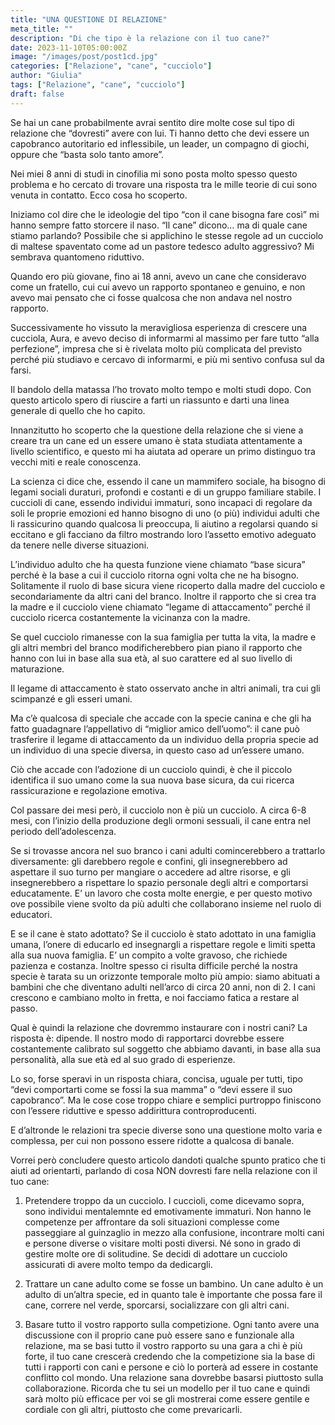 ```yaml
---
title: "UNA QUESTIONE DI RELAZIONE"
meta_title: ""
description: "Di che tipo è la relazione con il tuo cane?"
date: 2023-11-10T05:00:00Z
image: "/images/post/post1cd.jpg"
categories: ["Relazione", "cane", "cucciolo"]
author: "Giulia"
tags: ["Relazione", "cane", "cucciolo"]
draft: false
---
```


Se hai un cane probabilmente avrai sentito dire molte cose sul tipo di relazione che “dovresti” avere con lui. Ti hanno detto che devi essere un capobranco autoritario ed inflessibile, un leader, un compagno di giochi, oppure che “basta solo tanto amore”.

Nei miei 8 anni di studi in cinofilia mi sono posta molto spesso questo problema e ho cercato di trovare una risposta tra le mille teorie di cui sono venuta in contatto. Ecco cosa ho scoperto.

Iniziamo col dire che le ideologie del tipo “con il cane bisogna fare così” mi hanno sempre fatto storcere il naso. “Il cane” dicono… ma di quale cane stiamo parlando? Possibile che si applichino le stesse regole ad un cucciolo di maltese spaventato come ad un pastore tedesco adulto aggressivo? Mi sembrava quantomeno riduttivo.

Quando ero più giovane, fino ai 18 anni, avevo un cane che consideravo come un fratello, cui cui avevo un rapporto spontaneo e genuino, e non avevo mai pensato che ci fosse qualcosa che non andava nel nostro rapporto.

Successivamente ho vissuto la meravigliosa esperienza di crescere una cucciola, Aura, e avevo deciso di informarmi al massimo per fare tutto “alla perfezione”, impresa che si è rivelata molto più complicata del previsto perché più studiavo e cercavo di informarmi, e più mi sentivo confusa sul da farsi.

Il bandolo della matassa l’ho trovato molto tempo e molti studi dopo. 
Con questo articolo spero di riuscire a farti un riassunto e darti una linea generale di quello che ho capito.

Innanzitutto ho scoperto che la questione della relazione che si viene a creare tra un cane ed un essere umano è stata studiata attentamente a livello scientifico, e questo mi ha aiutata ad operare un primo distinguo tra vecchi miti e reale conoscenza.

La scienza ci dice che, essendo il cane un mammifero sociale, ha bisogno di legami sociali duraturi, profondi e costanti e di un gruppo familiare stabile.
I cuccioli di cane, essendo individui immaturi, sono incapaci di regolare da soli le proprie emozioni ed hanno bisogno di uno (o più) individui adulti che li rassicurino quando qualcosa li preoccupa, li aiutino a regolarsi quando si eccitano e gli facciano da filtro mostrando loro l’assetto emotivo adeguato da tenere nelle diverse situazioni.

L’individuo adulto che ha questa funzione viene chiamato “base sicura” perché è la base a cui il cucciolo ritorna ogni volta che ne ha bisogno.
Solitamente il ruolo di base sicura viene ricoperto dalla madre del cucciolo e secondariamente da altri cani del branco. Inoltre il rapporto che si crea tra la madre e il cucciolo viene chiamato “legame di attaccamento” perché il cucciolo ricerca costantemente la vicinanza con la madre.

Se quel cucciolo rimanesse con la sua famiglia per tutta la vita, la madre e gli altri membri del branco modificherebbero pian piano il rapporto che hanno con lui in base alla sua età, al suo carattere ed al suo livello di maturazione.

Il legame di attaccamento è stato osservato anche in altri animali, tra cui gli scimpanzé e gli esseri umani.

Ma c’è qualcosa di speciale che accade con la specie canina e che gli ha fatto guadagnare  l’appellativo di “miglior amico dell’uomo”: il cane può trasferire il legame di attaccamento da un individuo della propria specie ad un individuo di una specie diversa, in questo caso ad un’essere umano.

Ciò che accade con l’adozione di un cucciolo quindi, è che il piccolo identifica il suo umano come la sua nuova base sicura, da cui ricerca rassicurazione e regolazione emotiva. 

Col passare dei mesi però, il cucciolo non è più un cucciolo. 
A circa 6-8 mesi, con l’inizio della produzione degli ormoni sessuali, il cane entra nel periodo dell’adolescenza.

Se si trovasse ancora nel suo branco i cani adulti comincerebbero a trattarlo diversamente: gli darebbero regole e confini, gli insegnerebbero ad aspettare il suo turno per mangiare o accedere ad altre risorse, e gli insegnerebbero a rispettare lo spazio personale degli altri e comportarsi educatamente. E’ un lavoro che costa molte energie, e per questo motivo ove possibile viene svolto da più adulti che collaborano insieme nel ruolo di educatori.

E se il cane è stato adottato?
Se il cucciolo è stato adottato in una famiglia umana, l’onere di educarlo ed insegnargli a rispettare regole e limiti spetta alla sua nuova famiglia. 
E’ un compito a volte gravoso, che richiede pazienza e costanza. Inoltre spesso ci risulta difficile perché la nostra specie è tarata su un orizzonte temporale molto più ampio: siamo abituati a bambini che che diventano adulti nell’arco di circa 20 anni, non di 2.
I cani crescono e cambiano molto in fretta, e noi facciamo fatica a restare al passo. 

Qual è quindi la relazione che dovremmo instaurare con i nostri cani?
La risposta è: dipende.
Il nostro modo di rapportarci dovrebbe essere costantemente calibrato sul soggetto che abbiamo davanti, in base alla sua personalità, alla sue età ed al suo grado di esperienze.

Lo so, forse speravi in un risposta chiara, concisa, uguale per tutti, tipo “devi comportarti come se fossi la sua mamma” o “devi essere il suo capobranco”. Ma le cose cose troppo chiare e semplici purtroppo finiscono con l’essere riduttive e spesso addirittura controproducenti.

E d’altronde le relazioni tra specie diverse sono una questione molto varia e complessa, per cui non possono essere ridotte a qualcosa di banale.

Vorrei però concludere questo articolo dandoti qualche spunto pratico che ti aiuti ad orientarti, parlando di cosa NON dovresti fare nella relazione con il tuo cane:

1. Pretendere troppo da un cucciolo. I cuccioli, come dicevamo sopra, sono individui mentalemnte ed emotivamente immaturi. Non hanno le competenze per affrontare da soli situazioni complesse come passeggiare al guinzaglio in mezzo alla confusione, incontrare molti cani e persone diverse o visitare molti posti diversi. Né sono in grado di gestire molte ore di solitudine. Se decidi di adottare un cucciolo assicurati di avere molto tempo da dedicargli.

2. Trattare un cane adulto come se fosse un bambino. Un cane adulto è un adulto di un’altra specie, ed in quanto tale è importante che possa fare il cane, correre nel verde, sporcarsi, socializzare con gli altri cani.

3. Basare tutto il vostro rapporto sulla competizione. Ogni tanto avere una discussione con il proprio cane può essere sano e funzionale alla relazione, ma se basi tutto il vostro rapporto su una gara a chi è più forte, il tuo cane crescerà credendo che la competizione sia la base di tutti i rapporti con cani e persone e ciò lo porterà ad essere in costante conflitto col mondo. Una relazione sana dovrebbe basarsi piuttosto sulla collaborazione. Ricorda che tu sei un modello per il tuo cane e quindi sarà molto più efficace per voi se gli mostrerai come essere gentile e cordiale con gli altri, piuttosto che come prevaricarli.


